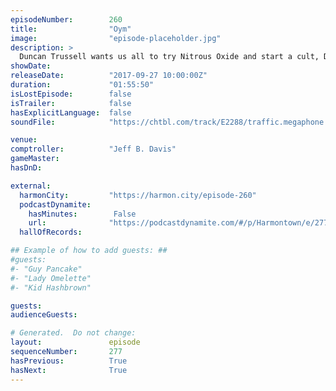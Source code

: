 ```yaml
---
episodeNumber:        260
title:                "Oym"
image:                "episode-placeholder.jpg"
description: >
  Duncan Trussell wants us all to try Nitrous Oxide and start a cult, Dan is unapologetic about last week's show, and everyone shares their favorite stories about Steve Levy's anatomy. Featuring Dan Harmon, Jeff Bryan Davis, Spencer Crittenden, Duncan Tr...
showDate:             
releaseDate:          "2017-09-27 10:00:00Z"
duration:             "01:55:50"
isLostEpisode:        false
isTrailer:            false
hasExplicitLanguage:  false
soundFile:            "https://chtbl.com/track/E2288/traffic.megaphone.fm/STA2647159183.mp3?updated=1596588403"

venue:                
comptroller:          "Jeff B. Davis"
gameMaster:           
hasDnD:               

external:
  harmonCity:         "https://harmon.city/episode-260"
  podcastDynamite:
    hasMinutes:        False
    url:              "https://podcastdynamite.com/#/p/Harmontown/e/277/260"
  hallOfRecords:      

## Example of how to add guests: ##
#guests:
#- "Guy Pancake"
#- "Lady Omelette"
#- "Kid Hashbrown"

guests:
audienceGuests:

# Generated.  Do not change:
layout:               episode
sequenceNumber:       277
hasPrevious:          True
hasNext:              True
---
```


<!-- The episode description will be rendered here -->
<!-- Add your content below here -->

